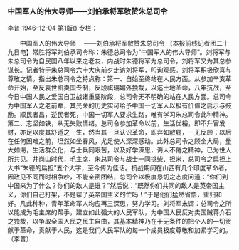 ### 中国军人的伟大导师——刘伯承将军敬赞朱总司令
李普
1946-12-04
第1版()
专栏：

　　中国军人的伟大导师
  　——刘伯承将军敬赞朱总司令
    【本报前线记者团二十九日电】常胜将军刘伯承司令称：朱德总司令为“中国军人的伟大导师”。刘将军与朱总司令为自民国八年以来之老友，内战时朱德将军为总司令，刘将军又为其总参谋长。记者特于朱总司令六十大庆前夕走访刘将军，叩询观感。刘将军积极欣喜与尊敬之情。指出朱总司令之特点称：第一、自始至终站在人民方面。从参加辛亥革命开始，至反袁世凯卖国专制，反段祺瑞媚外独裁，以迄土地革命，八年抗战，至今日中国人民之爱国自卫战诸重要阶段，总司令无不明确的站在人民方面。总司令为中国军人之老前辈，其光荣的历史实可给予中国一切军人以极有价值之启示与鼓励。顺民者昌，逆民者死，中国一切军人要求生路，唯有学习朱总司令此种精神。第二、志坚如铁，从无失败情绪。总司令参加革命以前，生活优裕，即不升官发财，亦足以度其舒适之一生，然当其一旦认识革命，即弃如敝屣，一无反顾；以后在任何困难之前，坦然如坐春风，尤足使人深深感动。此外总司令之顾全大局，量大如海，生活群众化，与士兵同艰苦，以及好学深思，诲人不倦之精神，已为世人所共见。井岗山时代，毛主席、朱总司令与战士一同挑柴、担米，总司令之扁担上大书“朱德的扁担”五个大字，至今传为佳话。抗战期间在山西有几个印度革命者，因政见不同而时相争吵，不能亲密团结，总司令以极度恳切之态度问道：“你们到中国来为了什么？你们的敌人是谁？”然后说：“既然你们共同的敌人是英帝国主义，你们自己打架，不是帮了英帝国主义的忙吗！”于是他们猛然省悟，重归和好。凡此种种，青年革命军人均应再三深思，努力学习。刘将军末谓：总司令之所以能成为毛主席的帮手，建立如此强大的人民军队，为中国人民反对卖国贼蒋介石之独裁，以争取全国人民之民主自由，其基本精神乃在于无条件的把个人的一切贡献于革命，贡献于人民，这是我们人民军队的每一个成员极度尊敬和加紧学习的。（李普）
